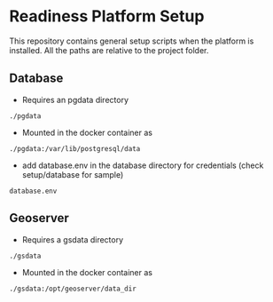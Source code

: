 # Readiness Platform Setup

This repository contains general setup scripts when the platform is installed.
All the paths are relative to the project folder.


## Database

- Requires an pgdata directory

`./pgdata`

- Mounted in the docker container as

`./pgdata:/var/lib/postgresql/data`

- add database.env in the database directory for credentials (check setup/database for sample)

`database.env`


## Geoserver

- Requires a gsdata directory

`./gsdata`

- Mounted in the docker container as

`./gsdata:/opt/geoserver/data_dir`
